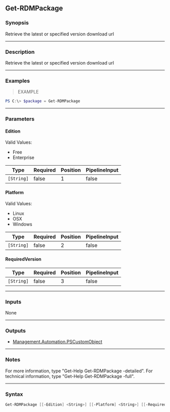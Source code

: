 Get-RDMPackage
--------------

### Synopsis
Retrieve the latest or specified version download url

---

### Description

Retrieve the latest or specified version download url

---

### Examples
> EXAMPLE

```PowerShell
PS C:\> $package = Get-RDMPackage
```

---

### Parameters
#### **Edition**

Valid Values:

* Free
* Enterprise

|Type      |Required|Position|PipelineInput|
|----------|--------|--------|-------------|
|`[String]`|false   |1       |false        |

#### **Platform**

Valid Values:

* Linux
* OSX
* Windows

|Type      |Required|Position|PipelineInput|
|----------|--------|--------|-------------|
|`[String]`|false   |2       |false        |

#### **RequiredVersion**

|Type      |Required|Position|PipelineInput|
|----------|--------|--------|-------------|
|`[String]`|false   |3       |false        |

---

### Inputs
None

---

### Outputs
* [Management.Automation.PSCustomObject](https://learn.microsoft.com/en-us/dotnet/api/System.Management.Automation.PSCustomObject)

---

### Notes
For more information, type "Get-Help Get-RDMPackage -detailed". For technical information, type "Get-Help Get-RDMPackage -full".

---

### Syntax
```PowerShell
Get-RDMPackage [[-Edition] <String>] [[-Platform] <String>] [[-RequiredVersion] <String>] [<CommonParameters>]
```
